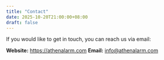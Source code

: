 ```yaml
---
title: "Contact"
date: 2025-10-20T21:00:00+08:00
draft: false
---
```


If you would like to get in touch, you can reach us via email:

**Website:** https://athenalarm.com
**Email:** info@athenalarm.com
